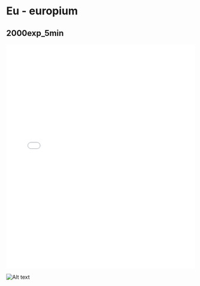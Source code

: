 # Eu - europium

## 2000exp_5min

<iframe src="../Eu_2000exp_5min.html" width="100%" height="600px" frameborder="0"></iframe>

![Alt text](Eu_2000exp_5min.png)

